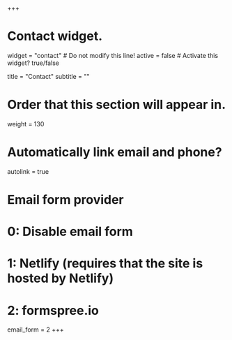 +++
# Contact widget.
widget = "contact"  # Do not modify this line!
active = false  # Activate this widget? true/false

title = "Contact"
subtitle = ""

# Order that this section will appear in.
weight = 130

# Automatically link email and phone?
autolink = true

# Email form provider
#   0: Disable email form
#   1: Netlify (requires that the site is hosted by Netlify)
#   2: formspree.io
email_form = 2
+++

